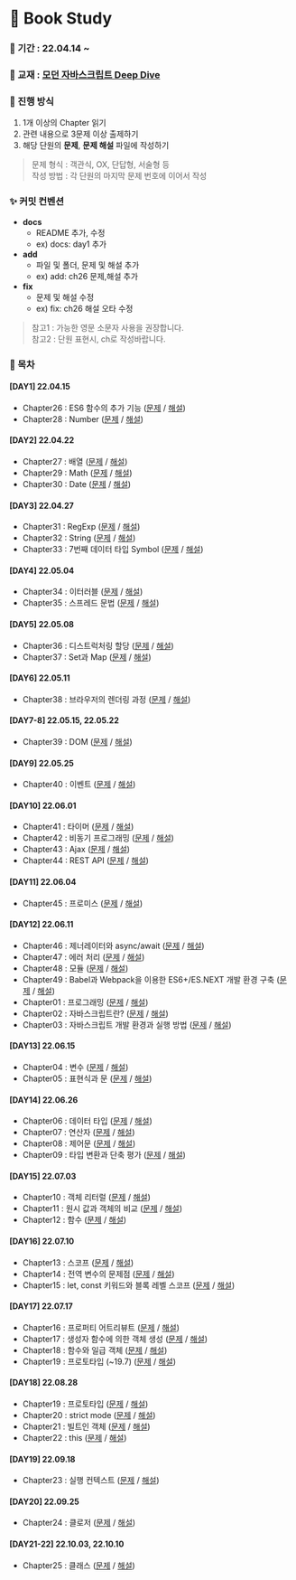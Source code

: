 # 📖  Book Study

### 📅 기간 : 22.04.14 ~ 

### 📔 교재 : [모던 자바스크립트 Deep Dive](http://www.yes24.com/Product/Goods/92742567)

### 📌 진행 방식
1. 1개 이상의 Chapter 읽기
2. 관련 내용으로 3문제 이상 출제하기
3. 해당 단원의 **문제**, **문제 해설** 파일에 작성하기

> 문제 형식 : 객관식, OX, 단답형, 서술형 등   
> 작성 방법 : 각 단원의 마지막 문제 번호에 이어서 작성

### ✨ 커밋 컨벤션 
- **docs**
   - README 추가, 수정
   - ex) docs: day1 추가
- **add**
   - 파일 및 폴더, 문제 및 해설 추가
   - ex) add: ch26 문제,해설 추가
- **fix**
   - 문제 및 해설 수정
   - ex) fix: ch26 해설 오타 수정
> 참고1 : 가능한 영문 소문자 사용을 권장합니다.   
> 참고2 : 단원 표현시, ch로 작성바랍니다.

### 📂 목차
#### [DAY1] 22.04.15
- Chapter26 : ES6 함수의 추가 기능 ([문제](https://github.com/prgrms-web-devcourse/FE-DeepDivers-in-JS-study/blob/main/Chapter21~30/Chapter26/ch26-문제.md) / [해설](https://github.com/prgrms-web-devcourse/FE-DeepDivers-in-JS-study/blob/main/Chapter21~30/Chapter26/ch26-해설.md))
- Chapter28 : Number ([문제](https://github.com/prgrms-web-devcourse/FE-DeepDivers-in-JS-study/blob/main/Chapter21~30/Chapter28/ch28-문제.md) / [해설](https://github.com/prgrms-web-devcourse/FE-DeepDivers-in-JS-study/blob/main/Chapter21~30/Chapter28/ch28-해설.md))

#### [DAY2] 22.04.22
- Chapter27 : 배열 ([문제](https://github.com/prgrms-web-devcourse/FE-DeepDivers-in-JS-study/blob/main/Chapter21~30/Chapter27/ch27-문제.md) / [해설](https://github.com/prgrms-web-devcourse/FE-DeepDivers-in-JS-study/blob/main/Chapter21~30/Chapter27/ch27-해설.md))
- Chapter29 : Math ([문제](https://github.com/prgrms-web-devcourse/FE-DeepDivers-in-JS-study/blob/main/Chapter21~30/Chapter29/ch29-문제.md) / [해설](https://github.com/prgrms-web-devcourse/FE-DeepDivers-in-JS-study/blob/main/Chapter21~30/Chapter29/ch29-해설.md))
- Chapter30 : Date ([문제](https://github.com/prgrms-web-devcourse/FE-DeepDivers-in-JS-study/blob/main/Chapter21~30/Chapter30/ch30-문제.md) / [해설](https://github.com/prgrms-web-devcourse/FE-DeepDivers-in-JS-study/blob/main/Chapter21~30/Chapter30/ch30-해설.md))

#### [DAY3] 22.04.27
- Chapter31 : RegExp ([문제](https://github.com/prgrms-web-devcourse/FE-DeepDivers-in-JS-study/blob/main/Chapter31~40/Chapter31/ch31-문제.md) / [해설](https://github.com/prgrms-web-devcourse/FE-DeepDivers-in-JS-study/blob/main/Chapter31~40/Chapter31/ch31-해설.md))
- Chapter32 : String ([문제](https://github.com/prgrms-web-devcourse/FE-DeepDivers-in-JS-study/blob/main/Chapter31~40/Chapter32/ch32-문제.md) / [해설](https://github.com/prgrms-web-devcourse/FE-DeepDivers-in-JS-study/blob/main/Chapter31~40/Chapter32/ch32-해설.md))
- Chapter33 : 7번째 데이터 타입 Symbol ([문제](https://github.com/prgrms-web-devcourse/FE-DeepDivers-in-JS-study/blob/main/Chapter31~40/Chapter33/ch33-문제.md) / [해설](https://github.com/prgrms-web-devcourse/FE-DeepDivers-in-JS-study/blob/main/Chapter31~40/Chapter33/ch33-해설.md))

#### [DAY4] 22.05.04
- Chapter34 : 이터러블 ([문제](https://github.com/prgrms-web-devcourse/FE-DeepDivers-in-JS-study/blob/main/Chapter31~40/Chapter34/ch34-문제.md) / [해설](https://github.com/prgrms-web-devcourse/FE-DeepDivers-in-JS-study/blob/main/Chapter31~40/Chapter34/ch34-해설.md))
- Chapter35 : 스프레드 문법 ([문제](https://github.com/prgrms-web-devcourse/FE-DeepDivers-in-JS-study/blob/main/Chapter31~40/Chapter35/ch35-문제.md) / [해설](https://github.com/prgrms-web-devcourse/FE-DeepDivers-in-JS-study/blob/main/Chapter31~40/Chapter35/ch35-해설.md))

#### [DAY5] 22.05.08
- Chapter36 : 디스트럭처링 할당 ([문제](https://github.com/prgrms-web-devcourse/FE-DeepDivers-in-JS-study/blob/main/Chapter31~40/Chapter36/ch36-문제.md) / [해설](https://github.com/prgrms-web-devcourse/FE-DeepDivers-in-JS-study/blob/main/Chapter31~40/Chapter36/ch36-해설.md))
- Chapter37 : Set과 Map ([문제](https://github.com/prgrms-web-devcourse/FE-DeepDivers-in-JS-study/blob/main/Chapter31~40/Chapter37/ch37-문제.md) / [해설](https://github.com/prgrms-web-devcourse/FE-DeepDivers-in-JS-study/blob/main/Chapter31~40/Chapter37/ch37-해설.md))

#### [DAY6] 22.05.11
- Chapter38 : 브라우저의 렌더링 과정 ([문제](https://github.com/prgrms-web-devcourse/FE-DeepDivers-in-JS-study/blob/main/Chapter31~40/Chapter38/ch38-문제.md) / [해설](https://github.com/prgrms-web-devcourse/FE-DeepDivers-in-JS-study/blob/main/Chapter31~40/Chapter38/ch38-해설.md))

#### [DAY7-8] 22.05.15, 22.05.22
- Chapter39 : DOM ([문제](https://github.com/prgrms-web-devcourse/FE-DeepDivers-in-JS-study/blob/main/Chapter31~40/Chapter39/ch39-문제.md) / [해설](https://github.com/prgrms-web-devcourse/FE-DeepDivers-in-JS-study/blob/main/Chapter31~40/Chapter39/ch39-해설.md))

#### [DAY9] 22.05.25
- Chapter40 : 이벤트 ([문제](https://github.com/prgrms-web-devcourse/FE-DeepDivers-in-JS-study/blob/main/Chapter31~40/Chapter40/ch40-문제.md) / [해설](https://github.com/prgrms-web-devcourse/FE-DeepDivers-in-JS-study/blob/main/Chapter31~40/Chapter40/ch40-해설.md))

#### [DAY10] 22.06.01
- Chapter41 : 타이머 ([문제](https://github.com/prgrms-web-devcourse/FE-DeepDivers-in-JS-study/blob/main/Chapter41~49/Chapter41/ch41-문제.md) / [해설](https://github.com/prgrms-web-devcourse/FE-DeepDivers-in-JS-study/blob/main/Chapter41~49/Chapter41/ch41-해설.md))
- Chapter42 : 비동기 프로그래밍 ([문제](https://github.com/prgrms-web-devcourse/FE-DeepDivers-in-JS-study/blob/main/Chapter41~49/Chapter42/ch42-문제.md) / [해설](https://github.com/prgrms-web-devcourse/FE-DeepDivers-in-JS-study/blob/main/Chapter41~49/Chapter42/ch42-해설.md))
- Chapter43 : Ajax ([문제](https://github.com/prgrms-web-devcourse/FE-DeepDivers-in-JS-study/blob/main/Chapter41~49/Chapter43/ch43-문제.md) / [해설](https://github.com/prgrms-web-devcourse/FE-DeepDivers-in-JS-study/blob/main/Chapter41~49/Chapter43/ch43-해설.md))
- Chapter44 : REST API ([문제](https://github.com/prgrms-web-devcourse/FE-DeepDivers-in-JS-study/blob/main/Chapter41~49/Chapter44/ch44-문제.md) / [해설](https://github.com/prgrms-web-devcourse/FE-DeepDivers-in-JS-study/blob/main/Chapter41~49/Chapter44/ch44-해설.md))

#### [DAY11] 22.06.04
- Chapter45 : 프로미스 ([문제](https://github.com/prgrms-web-devcourse/FE-DeepDivers-in-JS-study/blob/main/Chapter41~49/Chapter45/ch45-문제.md) / [해설](https://github.com/prgrms-web-devcourse/FE-DeepDivers-in-JS-study/blob/main/Chapter41~49/Chapter45/ch45-해설.md))

#### [DAY12] 22.06.11
- Chapter46 : 제너레이터와 async/await ([문제](https://github.com/prgrms-web-devcourse/FE-DeepDivers-in-JS-study/blob/main/Chapter41~49/Chapter46/ch46-문제.md) / [해설](https://github.com/prgrms-web-devcourse/FE-DeepDivers-in-JS-study/blob/main/Chapter41~49/Chapter46/ch46-해설.md))
- Chapter47 : 에러 처리 ([문제](https://github.com/prgrms-web-devcourse/FE-DeepDivers-in-JS-study/blob/main/Chapter41~49/Chapter47/ch47-문제.md) / [해설](https://github.com/prgrms-web-devcourse/FE-DeepDivers-in-JS-study/blob/main/Chapter41~49/Chapter47/ch47-해설.md))
- Chapter48 : 모듈 ([문제](https://github.com/prgrms-web-devcourse/FE-DeepDivers-in-JS-study/blob/main/Chapter41~49/Chapter48/ch48-문제.md) / [해설](https://github.com/prgrms-web-devcourse/FE-DeepDivers-in-JS-study/blob/main/Chapter41~49/Chapter48/ch48-해설.md))
- Chapter49 : Babel과 Webpack을 이용한 ES6+/ES.NEXT 개발 환경 구축 ([문제](https://github.com/prgrms-web-devcourse/FE-DeepDivers-in-JS-study/blob/main/Chapter41~49/Chapter49/ch49-문제.md) / [해설](https://github.com/prgrms-web-devcourse/FE-DeepDivers-in-JS-study/blob/main/Chapter41~49/Chapter49/ch49-해설.md))
- Chapter01 : 프로그래밍 ([문제](https://github.com/prgrms-web-devcourse/FE-DeepDivers-in-JS-study/blob/main/Chapter01~10/Chapter01/ch01-문제.md) / [해설](https://github.com/prgrms-web-devcourse/FE-DeepDivers-in-JS-study/blob/main/Chapter01~10/Chapter01/ch01-해설.md))
- Chapter02 : 자바스크립트란? ([문제](https://github.com/prgrms-web-devcourse/FE-DeepDivers-in-JS-study/blob/main/Chapter01~10/Chapter02/ch02-문제.md) / [해설](https://github.com/prgrms-web-devcourse/FE-DeepDivers-in-JS-study/blob/main/Chapter01~10/Chapter02/ch02-해설.md))
- Chapter03 : 자바스크립트 개발 환경과 실행 방법 ([문제](https://github.com/prgrms-web-devcourse/FE-DeepDivers-in-JS-study/blob/main/Chapter01~10/Chapter03/ch03-문제.md) / [해설](https://github.com/prgrms-web-devcourse/FE-DeepDivers-in-JS-study/blob/main/Chapter01~10/Chapter03/ch03-해설.md))

#### [DAY13] 22.06.15
- Chapter04 : 변수 ([문제](https://github.com/prgrms-web-devcourse/FE-DeepDivers-in-JS-study/blob/main/Chapter01~10/Chapter04/ch04-문제.md) / [해설](https://github.com/prgrms-web-devcourse/FE-DeepDivers-in-JS-study/blob/main/Chapter01~10/Chapter04/ch04-해설.md))
- Chapter05 : 표현식과 문 ([문제](https://github.com/prgrms-web-devcourse/FE-DeepDivers-in-JS-study/blob/main/Chapter01~10/Chapter05/ch05-문제.md) / [해설](https://github.com/prgrms-web-devcourse/FE-DeepDivers-in-JS-study/blob/main/Chapter01~10/Chapter05/ch05-해설.md))

#### [DAY14] 22.06.26
- Chapter06 : 데이터 타입 ([문제](https://github.com/prgrms-web-devcourse/FE-DeepDivers-in-JS-study/blob/main/Chapter01~10/Chapter06/ch06-문제.md) / [해설](https://github.com/prgrms-web-devcourse/FE-DeepDivers-in-JS-study/blob/main/Chapter01~10/Chapter06/ch06-해설.md))
- Chapter07 : 연산자 ([문제](https://github.com/prgrms-web-devcourse/FE-DeepDivers-in-JS-study/blob/main/Chapter01~10/Chapter07/ch07-문제.md) / [해설](https://github.com/prgrms-web-devcourse/FE-DeepDivers-in-JS-study/blob/main/Chapter01~10/Chapter07/ch07-해설.md))
- Chapter08 : 제어문 ([문제](https://github.com/prgrms-web-devcourse/FE-DeepDivers-in-JS-study/blob/main/Chapter01~10/Chapter08/ch08-문제.md) / [해설](https://github.com/prgrms-web-devcourse/FE-DeepDivers-in-JS-study/blob/main/Chapter01~10/Chapter08/ch08-해설.md))
- Chapter09 : 타입 변환과 단축 평가 ([문제](https://github.com/prgrms-web-devcourse/FE-DeepDivers-in-JS-study/blob/main/Chapter01~10/Chapter09/ch09-문제.md) / [해설](https://github.com/prgrms-web-devcourse/FE-DeepDivers-in-JS-study/blob/main/Chapter01~10/Chapter09/ch09-해설.md))

#### [DAY15] 22.07.03
- Chapter10 : 객체 리터럴 ([문제](https://github.com/prgrms-web-devcourse/FE-DeepDivers-in-JS-study/blob/main/Chapter01~10/Chapter10/ch10-문제.md) / [해설](https://github.com/prgrms-web-devcourse/FE-DeepDivers-in-JS-study/blob/main/Chapter01~10/Chapter10/ch10-해설.md))
- Chapter11 : 원시 값과 객체의 비교 ([문제](https://github.com/prgrms-web-devcourse/FE-DeepDivers-in-JS-study/blob/main/Chapter11~20/Chapter11/ch11-문제.md) / [해설](https://github.com/prgrms-web-devcourse/FE-DeepDivers-in-JS-study/blob/main/Chapter11~20/Chapter11/ch11-해설.md))
- Chapter12 : 함수 ([문제](https://github.com/prgrms-web-devcourse/FE-DeepDivers-in-JS-study/blob/main/Chapter11~20/Chapter12/ch12-문제.md) / [해설](https://github.com/prgrms-web-devcourse/FE-DeepDivers-in-JS-study/blob/main/Chapter11~20/Chapter12/ch12-해설.md))

#### [DAY16] 22.07.10
- Chapter13 : 스코프 ([문제](https://github.com/prgrms-web-devcourse/FE-DeepDivers-in-JS-study/blob/main/Chapter11~20/Chapter13/ch13-문제.md) / [해설](https://github.com/prgrms-web-devcourse/FE-DeepDivers-in-JS-study/blob/main/Chapter11~20/Chapter13/ch13-해설.md))
- Chapter14 : 전역 변수의 문제점 ([문제](https://github.com/prgrms-web-devcourse/FE-DeepDivers-in-JS-study/blob/main/Chapter11~20/Chapter14/ch14-문제.md) / [해설](https://github.com/prgrms-web-devcourse/FE-DeepDivers-in-JS-study/blob/main/Chapter11~20/Chapter14/ch14-해설.md))
- Chapter15 : let, const 키워드와 블록 레벨 스코프 ([문제](https://github.com/prgrms-web-devcourse/FE-DeepDivers-in-JS-study/blob/main/Chapter11~20/Chapter15/ch15-문제.md) / [해설](https://github.com/prgrms-web-devcourse/FE-DeepDivers-in-JS-study/blob/main/Chapter11~20/Chapter15/ch15-해설.md))

#### [DAY17] 22.07.17
- Chapter16 : 프로퍼티 어트리뷰트 ([문제](https://github.com/prgrms-web-devcourse/FE-DeepDivers-in-JS-study/blob/main/Chapter11~20/Chapter16/ch16-문제.md) / [해설](https://github.com/prgrms-web-devcourse/FE-DeepDivers-in-JS-study/blob/main/Chapter11~20/Chapter16/ch16-해설.md))
- Chapter17 : 생성자 함수에 의한 객체 생성 ([문제](https://github.com/prgrms-web-devcourse/FE-DeepDivers-in-JS-study/blob/main/Chapter11~20/Chapter17/ch17-문제.md) / [해설](https://github.com/prgrms-web-devcourse/FE-DeepDivers-in-JS-study/blob/main/Chapter11~20/Chapter17/ch17-해설.md))
- Chapter18 : 함수와 일급 객체 ([문제](https://github.com/prgrms-web-devcourse/FE-DeepDivers-in-JS-study/blob/main/Chapter11~20/Chapter18/ch18-문제.md) / [해설](https://github.com/prgrms-web-devcourse/FE-DeepDivers-in-JS-study/blob/main/Chapter11~20/Chapter18/ch18-해설.md))
- Chapter19 : 프로토타입 (~19.7) ([문제](https://github.com/prgrms-web-devcourse/FE-DeepDivers-in-JS-study/blob/main/Chapter11~20/Chapter19/ch19-문제.md) / [해설](https://github.com/prgrms-web-devcourse/FE-DeepDivers-in-JS-study/blob/main/Chapter11~20/Chapter19/ch19-해설.md))

#### [DAY18] 22.08.28
- Chapter19 : 프로토타입 ([문제](https://github.com/prgrms-web-devcourse/FE-DeepDivers-in-JS-study/blob/main/Chapter11~20/Chapter19/ch19-문제.md) / [해설](https://github.com/prgrms-web-devcourse/FE-DeepDivers-in-JS-study/blob/main/Chapter11~20/Chapter19/ch19-해설.md))
- Chapter20 : strict mode ([문제](https://github.com/prgrms-web-devcourse/FE-DeepDivers-in-JS-study/blob/main/Chapter11~20/Chapter20/ch20-문제.md) / [해설](https://github.com/prgrms-web-devcourse/FE-DeepDivers-in-JS-study/blob/main/Chapter11~20/Chapter20/ch20-해설.md))
- Chapter21 : 빌트인 객체 ([문제](https://github.com/prgrms-web-devcourse/FE-DeepDivers-in-JS-study/blob/main/Chapter21~30/Chapter21/ch21-문제.md) / [해설](https://github.com/prgrms-web-devcourse/FE-DeepDivers-in-JS-study/blob/main/Chapter21~30/Chapter21/ch21-해설.md))
- Chapter22 : this ([문제](https://github.com/prgrms-web-devcourse/FE-DeepDivers-in-JS-study/blob/main/Chapter21~30/Chapter22/ch22-문제.md) / [해설](https://github.com/prgrms-web-devcourse/FE-DeepDivers-in-JS-study/blob/main/Chapter21~30/Chapter22/ch22-해설.md))

#### [DAY19] 22.09.18
- Chapter23 : 실행 컨텍스트 ([문제](https://github.com/prgrms-web-devcourse/FE-DeepDivers-in-JS-study/blob/main/Chapter21~30/Chapter23/ch23-문제.md) / [해설](https://github.com/prgrms-web-devcourse/FE-DeepDivers-in-JS-study/blob/main/Chapter21~30/Chapter23/ch23-해설.md))

#### [DAY20] 22.09.25
- Chapter24 : 클로저 ([문제](https://github.com/prgrms-web-devcourse/FE-DeepDivers-in-JS-study/blob/main/Chapter21~30/Chapter24/ch24-문제.md) / [해설](https://github.com/prgrms-web-devcourse/FE-DeepDivers-in-JS-study/blob/main/Chapter21~30/Chapter24/ch24-해설.md))

#### [DAY21-22] 22.10.03, 22.10.10
- Chapter25 : 클래스 ([문제](https://github.com/prgrms-web-devcourse/FE-DeepDivers-in-JS-study/blob/main/Chapter21~30/Chapter25/ch25-문제.md) / [해설](https://github.com/prgrms-web-devcourse/FE-DeepDivers-in-JS-study/blob/main/Chapter21~30/Chapter25/ch25-해설.md))